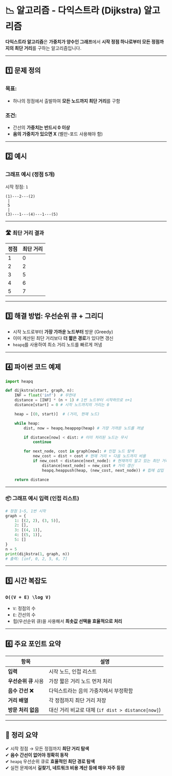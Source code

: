 # 📉 알고리즘 - 다익스트라 (Dijkstra) 알고리즘

**다익스트라 알고리즘**은 **가중치가 양수인 그래프**에서 **시작 정점 하나로부터 모든 정점까지의 최단 거리**를 구하는 알고리즘입니다.

---

## 1️⃣ 문제 정의

### 목표:
- 하나의 정점에서 출발하여 **모든 노드까지 최단 거리**를 구함

### 조건:
- 간선의 **가중치는 반드시 0 이상**
- **음의 가중치가 있으면 X** (벨만-포드 사용해야 함)

---

## 2️⃣ 예시

### 그래프 예시 (정점 5개)

시작 정점: `1`

```
(1)---2---(2)
 |         
 5         
 |         
(3)---1---(4)---1---(5)
```

---

### 🛣 최단 거리 결과

| 정점 | 최단 거리 |
|------|-----------|
| 1    | 0         |
| 2    | 2         |
| 3    | 5         |
| 4    | 6         |
| 5    | 7         |

---

## 3️⃣ 해결 방법: **우선순위 큐 + 그리디**

- 시작 노드로부터 **가장 가까운 노드부터** 방문 (Greedy)
- 이미 계산된 최단 거리보다 **더 짧은 경로**가 있다면 갱신
- `heapq`를 사용하여 최소 거리 노드를 빠르게 꺼냄

---

## 4️⃣ 파이썬 코드 예제

```python
import heapq

def dijkstra(start, graph, n):
    INF = float('inf')  # 무한대
    distance = [INF] * (n + 1) # 1번 노드부터 시작하므로 n+1
    distance[start] = 0 # 시작 노드까지의 거리는 0

    heap = [(0, start)]  # (거리, 현재 노드)

    while heap:
        dist, now = heapq.heappop(heap) # 가장 가까운 노드를 꺼냄

        if distance[now] < dist: # 이미 처리된 노드는 무시
            continue

        for next_node, cost in graph[now]: # 인접 노드 탐색
            new_cost = dist + cost # 현재 거리 + 다음 노드까지 비용
            if new_cost < distance[next_node]: # 현재까지 알고 있는 최단 거리보다 더 짧은 경로인가?
                distance[next_node] = new_cost # 거리 갱신
                heapq.heappush(heap, (new_cost, next_node)) # 힙에 삽입

    return distance
```

---

### 📦 그래프 예시 입력 (인접 리스트)

```python
# 정점 1~5, 1번 시작
graph = {
    1: [(2, 2), (3, 5)],
    2: [],
    3: [(4, 1)],
    4: [(5, 1)],
    5: []
}
n = 5
print(dijkstra(1, graph, n))
# 출력: [inf, 0, 2, 5, 6, 7]
```

---

## 5️⃣ 시간 복잡도

### `O((V + E) \log V)`

- `V`: 정점의 수
- `E`: 간선의 수
- 힙(우선순위 큐)을 사용해서 **최솟값 선택을 효율적으로 처리**

---

## 6️⃣ 주요 포인트 요약

| 항목             | 설명 |
|------------------|------|
| **입력**          | 시작 노드, 인접 리스트 |
| **우선순위 큐** 사용 | 가장 짧은 거리 노드 먼저 처리 |
| **음수 간선 ❌**     | 다익스트라는 음의 가중치에서 부정확함 |
| **거리 배열**       | 각 정점까지 최단 거리 저장 |
| **방문 처리 없음**  | 대신 거리 비교로 대체 (`if dist > distance[now]`) |

---

## 🎯 정리 요약

✔ 시작 정점 → 모든 정점까지 **최단 거리 탐색**  
✔ **음수 간선이 없어야 정확히 동작**  
✔ `heapq` 우선순위 큐로 **효율적인 최단 경로 탐색**  
✔ 실전 문제에서 **길찾기, 네트워크 비용 계산 등에 매우 자주 등장**

